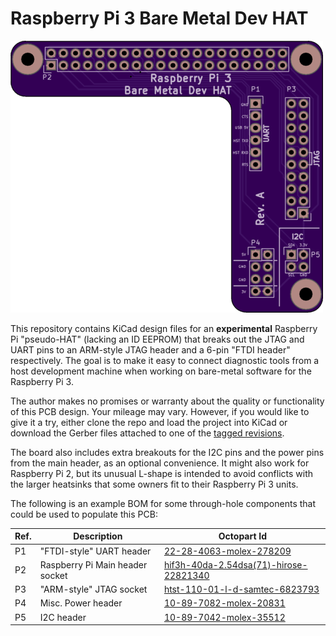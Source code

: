 # Raspberry Pi 3 Bare Metal Dev HAT

![Bare Metal Dev HAT PCB](oshpark-pcb.png)

This repository contains KiCad design files for an **experimental** Raspberry
Pi "pseudo-HAT" (lacking an ID EEPROM) that breaks out the JTAG and UART pins
to an ARM-style JTAG header and a 6-pin "FTDI header" respectively. The goal
is to make it easy to connect diagnostic tools from a host development machine
when working on bare-metal software for the Raspberry Pi 3.

The author makes no promises or warranty about the quality or functionality of
this PCB design. Your mileage may vary. However, if you would like to give it a
try, either clone the repo and load the project into KiCad or download the
Gerber files attached to one of the
[tagged revisions](https://github.com/apparentlymart/raspi-jtag-hat/releases).

The board also includes extra breakouts for the I2C pins and the power pins
from the main header, as an optional convenience. It might also work for
Raspberry Pi 2, but its unusual L-shape is intended to avoid conflicts with
the larger heatsinks that some owners fit to their Raspberry Pi 3 units.

The following is an example BOM for some through-hole components that could
be used to populate this PCB:

| Ref. | Description                     | Octopart Id                                                                                               |
| ---- | ------------------------------- | --------------------------------------------------------------------------------------------------------- |
| P1   | "FTDI-style" UART header        | [22-28-4063-molex-278209](https://octopart.com/22-28-4063-molex-278209)                                   |
| P2   | Raspberry Pi Main header socket | [hif3h-40da-2.54dsa(71)-hirose-22821340](https://octopart.com/hif3h-40da-2.54dsa%2871%29-hirose-22821340) |
| P3   | "ARM-style" JTAG socket         | [htst-110-01-l-d-samtec-6823793](https://octopart.com/htst-110-01-l-d-samtec-6823793)                     |
| P4   | Misc. Power header              | [10-89-7082-molex-20831](https://octopart.com/10-89-7082-molex-20831)                                     |
| P5   | I2C header                      | [10-89-7042-molex-35512](https://octopart.com/10-89-7042-molex-35512)                                     |
